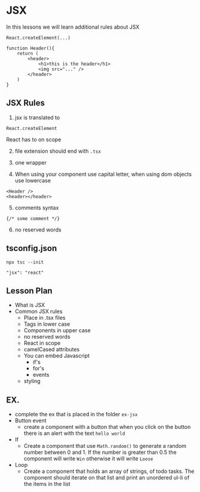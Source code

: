 # JSX

In this lessons we will learn additional rules about JSX

```
React.createElement(...)

function Header(){
	return (
		<header>
			<h1>this is the header</h1>
			<img src="..." />
		</header>
	)
}
```


## JSX Rules

1. jsx is translated to 
```
React.createElement
```

React has to on scope

2. file extension should end with `.tsx`

3. one wrapper

4. When using your component use capital letter, when using dom objects use lowercase

```
<Header />
<header></header>
```

5. comments syntax
```
{/* some comment */}
```

6. no reserved words

## tsconfig.json

```
npx tsc --init
```

```
"jsx": "react"
```

## Lesson Plan

- What is JSX
- Common JSX rules
  - Place in .tsx files
  - Tags in lower case
  - Components in upper case
  - no reserved words
  - React in scope
  - camelCased attributes
  - You can embed Javascript
    - if's
	- for's
	- events
  - styling
  
## EX.

- complete the ex that is placed in the folder `ex-jsx`
- Button event
  - create a component with a button that when you click on the button there is an alert with the text `hello world`
- If
  - Create a component that use `Math.random()` to generate a random number between 0 and 1.
  If the number is greater than 0.5 the component will write `Win`
  otherwise it will write `Loose`
- Loop
  - Create a component that holds an array of strings, of todo tasks.
  The component should iterate on that list and print an unordered ul-li of the items in the list